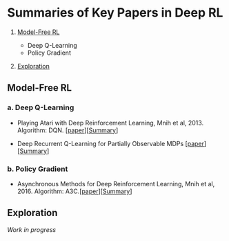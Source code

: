 # Summaries of Key Papers in Deep RL

1. [Model-Free RL](#Model-Free-RL)
    - Deep Q-Learning
    - Policy Gradient

2. [Exploration](#Exploration)

## Model-Free RL
### a. Deep Q-Learning
- Playing Atari with Deep Reinforcement Learning, Mnih et al, 2013. Algorithm: DQN. [[paper](https://www.cs.toronto.edu/~vmnih/docs/dqn.pdf)][[Summary](https://github.com/ashutoshtiwari13/A-RL-Paper-A-Day-Keeps-boredom-away/blob/master/Model%20Free%20RL/paper1.ipynb)]

- Deep Recurrent Q-Learning for Partially Observable MDPs [[paper](https://arxiv.org/abs/1507.06527)][[Summary](https://github.com/ashutoshtiwari13/A-RL-Paper-A-Day-Keeps-boredom-away/blob/master/Model%20Free%20RL/paper2.ipynb)]

### b. Policy Gradient
- Asynchronous Methods for Deep Reinforcement Learning, Mnih et al, 2016. Algorithm: A3C.[[paper]()][[Summary]()]

## Exploration

*Work in progress*
